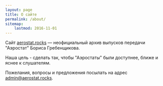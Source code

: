 ```yaml
---
layout: page
title: О сайте
permalink: /about/
sitemap:
    lastmod: 2016-11-01
---
```


Сайт [aerostat.rocks](http://aerostat.rocks/) &mdash; неофициальный архив выпусков
передачи "Аэростат" Бориса Гребенщикова.

Наша цель - сделать так, чтобы "Аэростаты" были доступнее, ближе и яснее к слушателям.

Пожелания, вопросы и предложения посылать на адрес [admin@aerostat.rocks](mailto:admin@aerostat.rocks).
